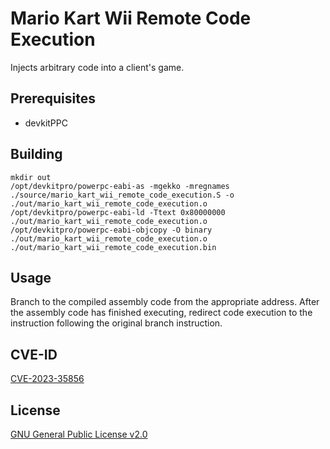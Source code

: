 # Mario Kart Wii Remote Code Execution

Injects arbitrary code into a client's game.

## Prerequisites
- devkitPPC

## Building
```
mkdir out
/opt/devkitpro/powerpc-eabi-as -mgekko -mregnames ./source/mario_kart_wii_remote_code_execution.S -o ./out/mario_kart_wii_remote_code_execution.o
/opt/devkitpro/powerpc-eabi-ld -Ttext 0x80000000 ./out/mario_kart_wii_remote_code_execution.o
/opt/devkitpro/powerpc-eabi-objcopy -O binary ./out/mario_kart_wii_remote_code_execution.o ./out/mario_kart_wii_remote_code_execution.bin
```

## Usage
Branch to the compiled assembly code from the appropriate address. After the assembly code has finished executing, redirect code execution to the instruction following the original branch instruction.

## CVE-ID
[CVE-2023-35856](https://cve.mitre.org/cgi-bin/cvename.cgi?name=CVE-2023-35856)

## License
[GNU General Public License v2.0](https://www.gnu.org/licenses/old-licenses/gpl-2.0.en.html)
